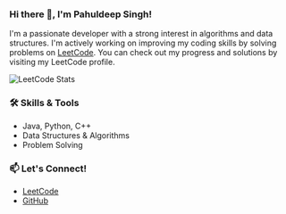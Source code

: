 ### Hi there 👋, I'm Pahuldeep Singh!

I'm a passionate developer with a strong interest in algorithms and data structures. I'm actively working on improving my coding skills by solving problems on [LeetCode](https://leetcode.com/u/pahuldeepsingh12/). You can check out my progress and solutions by visiting my LeetCode profile.

![LeetCode Stats](https://leetcode-stats.vercel.app/?username=pahuldeepsingh12)

### 🛠 Skills & Tools
- Java, Python, C++
- Data Structures & Algorithms
- Problem Solving

### 📫 Let's Connect!
- [LeetCode](https://leetcode.com/u/pahuldeepsingh12/)
- [GitHub](https://github.com/your-github-username)

